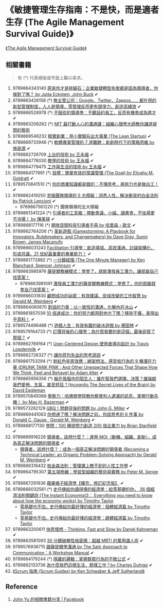 # 《敏捷管理生存指南：不是快，而是適者生存 (The Agile Management Survival Guide)》

[《The Agile Management Survival Guide》](https://www.acrossbeavers.com/merchandises/bc099011-9c6c-4afb-b733-aafb6e0f2e3c)


## 相關書籍

> 有 (*) 代表絕版或市面上難以尋求。

1. 9789864343140 [原來你才是絆腳石：企業敏捷轉型失敗都是因為領導者，你做對了嗎？ by Jutta Eckstein, John Buck](https://www.tenlong.com.tw/products/9789864343140) ✔
1. 9789863426158 (*) [無主管公司：Google、Twitter、Zappos…… 都在用的新型管理制度，人人是領導，零管理反而更有競爭力、創造高績效](https://www.kobo.com/tw/zh/ebook/bv5_Y2DOaT6H9F9JIxijMw) ✔
1. 9789866526978 (*) [不服從的領導學：不聽話的員工，反而有機會成為將才](https://www.taaze.tw/goods/11311022140.html) ✔
1. 9789863206262 (*) [MIT 最打動人心的溝通課：組織心理學大師教你謙遜提問的藝術](https://www.kobo.com/tw/zh/ebook/mit-3)
1. 9789869546232 [精實創業：用小實驗玩出大事業 (The Lean Startup)](https://www.kobo.com/tw/zh/ebook/TDNrvQTrUTinygKiNTcPgA) ✔
1. 9789869733946 (*) [軟體專案管理的 7 道難題：新創時代下的策略思維 by 施政源](https://www.taaze.tw/goods/11312040097.html) ✔
1. 9789862726709 [上台的技術 by 王永福](https://play.google.com/store/books/details/%E7%8E%8B%E6%B0%B8%E7%A6%8F_%E4%B8%8A%E5%8F%B0%E7%9A%84%E6%8A%80%E8%A1%93?id=_uHiCQAAQBAJ) ✔
1. 9789864776030 [教學的技術 by 王永福](https://www.kobo.com/tw/zh/ebook/26de6983-d1f9-4ed3-a3f2-5199b94c150d) ✔
1. 9789864779475 [工作與生活的技術 by 王永福](https://www.kobo.com/tw/zh/ebook/DAxFNJIRJDe0h-1EuAb0Qg) ✔
1. 9789864177691 (*) [目標：簡單有效的常識管理 (The Goal) by Eliyahu M. Goldratt](https://www.books.com.tw/products/0010346055) ✔
1. 9789570841510 (*) [你的商業知識都是錯的：不懂思考，再努力也是做白工！](https://www.taaze.tw/goods/11311376877.html) ✔
1. 9789862419250 [克服團隊領導的 5 大障礙：洞悉人性、解決衝突的白金法則 by Patrick Lencioni](https://www.tenlong.com.tw/products/9789862419250) ✔
   * 9789867561220 (*) 團隊領導的五大障礙
1. 9789861341224 (*) [引導者的工具箱：帶動會議、小組、讀書會，不怯場更不冷場！ by 陳美瑛](https://www.books.com.tw/products/0010420449) ✔
1. 9789868177116 (*) [開放空間科技引導者手冊 by 哈里森・歐文](http://www.open-quest.com/publication/detail.asp?BookId=B200704180001) ✔
1. 9789862764206 (*) [革新遊戲 (Gamestorming: A Playbook for Innovators, Rulebreakers, and Changemakers) by Dave Gray, Sunni Brown, James Macanufo](https://www.oreilly.com/library/view/gamestorming/9789862764206/)
1. 9789866031243 [Facilitation 引導學：創造場域、高效溝通、討論架構化、形成共識，21 世紀最重要的專業能力！](https://www.taaze.tw/goods/11100640681.html) ✔
1. 9789861772882 (*) [一分鐘經理 (The One Minute Manager) by Ken Blanchard, Spencer Johnson](https://www.books.com.tw/products/0010729818) ✔
1. 9789863985976 [薩提爾教練模式：學會了，就能激發員工潛力，讓部屬自己找答案！](https://www.kobo.com/tw/zh/ebook/espNfVYG2TC9iZxueQf6Aw)
   * 9789863981091 [激發員工潛力的薩提爾教練模式：學會了，你的部屬就會自己找答案！](https://www.taaze.tw/products/11100765627.html) ✔
1. 9789866031830 [顧問成功的祕密：有效建議、促成改變的工作智慧 by Gerald M. Weinberg](https://www.taaze.tw/usedList.html?oid=11100779689) ✔
1. 9789864060870 [對話的力量：以一致性的溝通，化解內在冰山](https://www.kobo.com/tw/zh/ebook/Iaa2iD4UKTCBnusvrHbS8A) ✔
1. 9789861857039 [10 倍速成功：你的努力都用對地方了嗎？移除干擾，表現出乎意料！](https://www.taaze.tw/goods/11311559530.html) ✔
1. 9789574496488 (*) [遊戲人生：有效有趣的破冰遊戲 by 楊田林](http://www.books.com.tw/products/0010651863) ✔
1. 9789579164733 (*) [訂價背後的心理學：為什麼我要的是這個，最後卻買了那個？](https://www.taaze.tw/goods/11311000600.html) ✔
1. 9789862769164 (*) [User-Centered Design 使用者導向設計 by Travis Lowdermilk](https://www.taaze.tw/goods/11311852650.html) ✔
1. 9789862726327 (*) [讓你荷包失血的思考謬誤](https://www.taaze.tw/goods/11311351688.html) ✔
1. 9789861753294 (*) [粉紅色牢房效應：綁架想法、感受和行為的 9 種潛在力量 (DRUNK TANK PINK : And Other Unexpected Forces That Shape How We Think, Feel and Behave) by Adam Alter](https://www.taaze.tw/goods/11310779701.html) ✔
1. 9789865956356 (*) [躲在我腦中的陌生人：誰在幫我們選擇、決策？誰操縱我們愛戀、生氣，甚至抓狂？(Incognito The Secret Lives of the Brain) by David Eagleman](https://www.books.com.tw/products/0010577155)
1. 9789570845068 [覺察力：哈佛商學院教你察覺別人遺漏的訊息，掌握行動先機！ by Max H. Bazerman](https://www.taaze.tw/goods/11311579831.html) ✔
1. 9789573282129 [QBQ！問題背後的問題 by John G. Miller](https://www.tenlong.com.tw/products/9789573282129) ✔
1. 9789869441063 [你想通了嗎？解決問題之前，你該思考的 6 件事 by Donald C. Gause,  Gerald M. Weinberg](https://www.taaze.tw/usedList.html?oid=11100817043) ✔
1. 9789868177130 [學問：100 種提問力創造 200 倍企業力 by Brian Stanfield](https://www.taaze.tw/goods/11100243770.html) ✔
1. 9789869916226 [領導者，該想什麼？：運用 MOI（動機、組織、創新），成為真正解決問題的領導者](https://www.taaze.tw/products/11100914756.html) ✔
   * [領導者，該想什麼？：成為一個真正解決問題的領導者 (Becoming a Technical Leader: an Organic Problem-Solving Approach) by Gerald M. Weinberg](https://www.taaze.tw/usedList.html?oid=11100222059#r2) ✔
1. 9789866316432 [帕金森法則：管理課上教不到的人性工作學](https://www.taaze.tw/goods/11311441774.html) ✔
1. 9789864795307 [第五項修練：學習型組織的藝術與實務 by Peter M. Senge](https://www.taaze.tw/products/11100854840.html) ✔
1. 9789867291936 [蘋果橘子經濟學【擴充．修訂紀念版】](https://www.kobo.com/tw/zh/ebook/vcPzJHWiSzmujFlfe6j_Vw) ✔
1. 9789866032561 (*) [史丹佛給你讀得懂的經濟學：給零基礎的你， 36 個經濟法則關鍵詞 (The Instant Economist3： Everything you need to know about how the economy works) by Timothy Taylor](https://www.books.com.tw/products/0010634640)
   * [零基礎也不怕，史丹佛給你最好懂的經濟學：個體經濟篇 by Timothy Taylor](https://www.kobo.com/tw/zh/ebook/WJNk2ejeVzivKwHVUacN3A)
   * [零基礎也不怕，史丹佛給你最好懂的經濟學：總體經濟篇 by Timothy Taylor](https://www.kobo.com/tw/zh/ebook/IJOp7Nk6wTyu_UqAwPIUsg)
1. 9789863200611 [快思慢想 - Thinking, Fast and Slow by Daniel Kahneman](https://www.kobo.com/tw/zh/ebook/0699a594-6684-4500-8648-92794a33477c) ✔
1. 9789863581093 [30 分鐘破解性格密碼：超越 MBTI 的萬用識人術](https://www.taaze.tw//goods/11311412376.html) ✔
1. 9789576936715 [跟薩提爾學溝通 by The Satir Approach to Communication：A Workshop Manual](https://www.books.com.tw/products/0010343056) ✔
1. 9789864179244 (*) [隱藏的邏輯：掌握群眾行為的不敗公式](https://www.kobo.com/tw/zh/ebook/z5xRU-7PQTeGOqLdMrb7TA) ✔
1. 9789862133736 [為什麼我們這樣生活，那樣工作？by Charles Duhigg](https://www.kobo.com/tw/zh/ebook/1a02fff2-81e3-4032-bf83-57849dcca8b0) ✔
1. [《Scrum 指南 (Scrum Guides) by Ken Schwaber & Jeff Sutherland》](https://zh-cht.scrumguides.guru/2020-Scrum-Guide-Chinese-Traditional(Full-Translation).pdf)

## Reference

1. [John Yu 的相關書籍分享 | Facebook](https://www.facebook.com/johnyu42/posts/4406602962707663)
